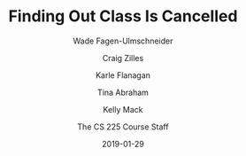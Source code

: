---
title: Finding Out Class Is Cancelled

external-url: http://waf.cs.illinois.edu/discovery/Finding-Out-Class-Is-Cancelled/
external-img: http://waf.cs.illinois.edu/discovery/Finding-Out-Class-Is-Cancelled/web/ss_social.png

date: 2019-01-29

author:
- Wade Fagen-Ulmschneider
- Craig Zilles
- Karle Flanagan
- Tina Abraham
- Kelly Mack
- The CS 225 Course Staff

tags: visualization
---